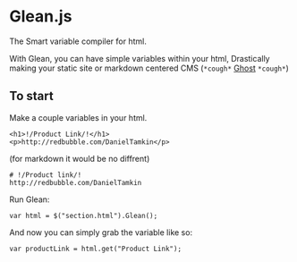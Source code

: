 # Glean.js

The Smart variable compiler for html.

With Glean, you can have simple variables within your html,
Drastically making your static site or markdown centered
CMS (`*cough*` [Ghost](https://github.com/TryGhost/Ghost) `*cough*`)

## To start
 Make a couple variables in your html.

```
<h1>!/Product Link/!</h1>
<p>http://redbubble.com/DanielTamkin</p>
```
(for markdown it would be no diffrent)
```
# !/Product link/!
http://redbubble.com/DanielTamkin
```
Run Glean:

`var html = $("section.html").Glean();`

And now you can simply grab the variable like so:

`var productLink = html.get("Product Link");`

